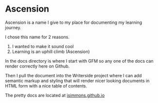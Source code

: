 # Ascension

Ascension is a name I give to my place for documenting my learning journey.

I chose this name for 2 reasons.
1. I wanted to make it sound cool
2. Learning is an uphill climb (Ascension)

In the docs directory is where I start with GFM so any one of the docs can render correctly here on Github.

Then I pull the document into the Writerside project where I can add semantic markup and styling that will render
nicer looking documents in HTML form with a nice table of contents. 

The pretty docs are located at [isimmons.github.io](https://isimmons.github.io/)